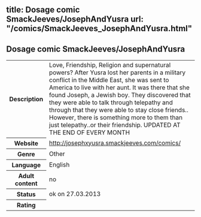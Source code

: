 title: Dosage comic SmackJeeves/JosephAndYusra
url: "/comics/SmackJeeves_JosephAndYusra.html"
---
Dosage comic SmackJeeves/JosephAndYusra
-----------------------------------------

<table class="comicinfo">
<tr>
<th>Description</th><td>Love, Friendship, Religion and supernatural powers? After Yusra lost her parents in a military conflict in the Middle East, she was sent to America to live with her aunt. It was there that she found Joseph, a Jewish boy. They discovered that they were able to talk through telepathy and through that they were able to stay close friends.. However, there is something more to them than just telepathy..or their friendship. UPDATED AT THE END OF EVERY MONTH</td>
</tr>
<tr>
<th>Website</th><td><a href="http://josephxyusra.smackjeeves.com/comics/">http://josephxyusra.smackjeeves.com/comics/</a></td>
</tr>
<tr>
<th>Genre</th><td>Other</td>
</tr>
<tr>
<th>Language</th><td>English</td>
</tr>
<tr>
<th>Adult content</th><td>no</td>
</tr>
<tr>
<th>Status</th><td>ok on 27.03.2013</td>
</tr>
<tr>
<th>Rating</th><td><div class="g-plusone" data-size="standard" data-annotation="bubble"
 data-href="http://josephxyusra.smackjeeves.com/comics/"></div></td>
</tr>
</table>
<script type="text/javascript">
  (function() {
    var po = document.createElement('script'); po.type = 'text/javascript'; po.async = true;
    po.src = 'https://apis.google.com/js/plusone.js';
    var s = document.getElementsByTagName('script')[0]; s.parentNode.insertBefore(po, s);
  })();
</script>
